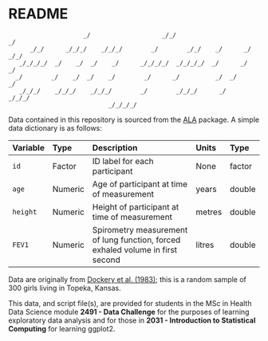 # README

```                                                                             
                     _/                    _/_/                          _/   
      _/_/      _/_/_/    _/_/_/        _/        _/_/    _/      _/  _/_/    
   _/_/_/_/  _/    _/  _/    _/      _/_/_/_/  _/_/_/_/  _/      _/    _/     
  _/        _/    _/  _/    _/        _/      _/          _/  _/      _/      
   _/_/_/    _/_/_/    _/_/_/        _/        _/_/_/      _/      _/_/_/   
                            _/_/_/_/                                           
```

Data contained in this repository is sourced from the [ALA](https://rdrr.io/rforge/ALA/) package. A simple data dictionary is as follows:

| Variable | Type | Description | Units | Type | 
| :------  | :--- | :---------- | :---- | :--- | 
| `id` | Factor | ID label for each participant | None |  factor |
| `age` | Numeric | Age of participant at time of measurement | years |  double |
| `height` | Numeric | Height of participant at time of measurement | metres |  double |
| `FEV1` | Numeric | Spirometry measurement of lung function, forced exhaled volume in first second | litres | double | 

Data are originally from [Dockery et al. (1983)](https://doi.org/10.1164/arrd.1983.128.3.405); this is a random sample of 300 girls living in Topeka, Kansas.

This data, and script file(s), are provided for students in the MSc in Health Data Science module **2491 - Data Challenge** for the purposes of learning exploratory data analysis and for those in **2031 - Introduction to Statistical Computing** for learning ggplot2.
